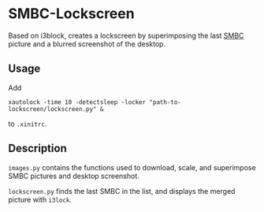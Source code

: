 # SMBC-Lockscreen

Based on i3block, creates a lockscreen by superimposing the last
[SMBC](http://www.smbc-comics.org) picture and a blurred screenshot
of the desktop.

## Usage

Add 

    xautolock -time 10 -detectsleep -locker "path-to-lockscreen/lockscreen.py" &
to ``.xinitrc``.

## Description

``images.py`` contains the functions used to download, scale, and 
superimpose SMBC pictures and desktop screenshot.

``lockscreen.py`` finds the last SMBC in the list, and displays
the merged picture with ``i3lock``.
